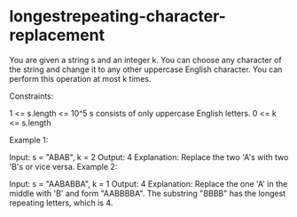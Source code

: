 # longestrepeating-character-replacement
You are given a string s and an integer k. You can choose any character of the string and change it to any other uppercase English character. 
You can perform this operation at most k times.

Constraints:

1 <= s.length <= 10^5
s consists of only uppercase English letters.
0 <= k <= s.length

Example 1:

Input: s = "ABAB", k = 2
Output: 4
Explanation: Replace the two 'A's with two 'B's or vice versa.
Example 2:

Input: s = "AABABBA", k = 1
Output: 4
Explanation: Replace the one 'A' in the middle with 'B' and form "AABBBBA".
The substring "BBBB" has the longest repeating letters, which is 4.
